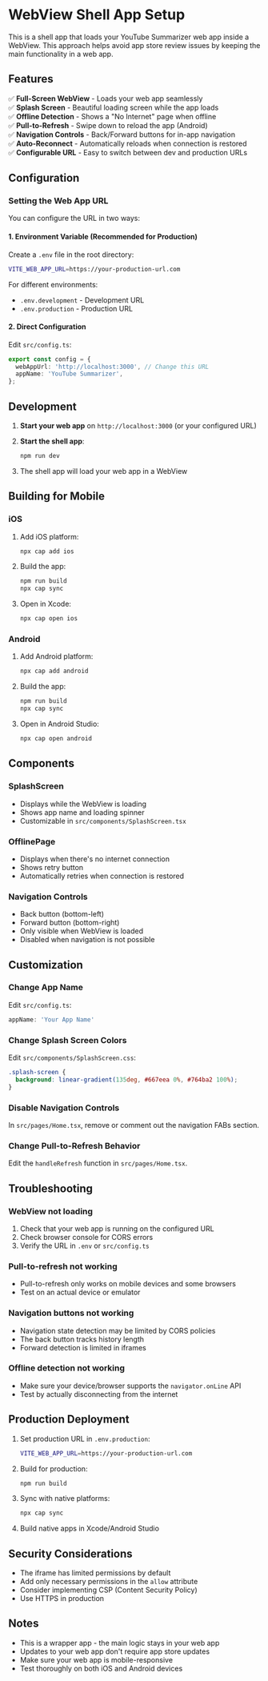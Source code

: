 # WebView Shell App Setup

This is a shell app that loads your YouTube Summarizer web app inside a WebView. This approach helps avoid app store review issues by keeping the main functionality in a web app.

## Features

✅ **Full-Screen WebView** - Loads your web app seamlessly  
✅ **Splash Screen** - Beautiful loading screen while the app loads  
✅ **Offline Detection** - Shows a "No Internet" page when offline  
✅ **Pull-to-Refresh** - Swipe down to reload the app (Android)  
✅ **Navigation Controls** - Back/Forward buttons for in-app navigation  
✅ **Auto-Reconnect** - Automatically reloads when connection is restored  
✅ **Configurable URL** - Easy to switch between dev and production URLs

## Configuration

### Setting the Web App URL

You can configure the URL in two ways:

#### 1. Environment Variable (Recommended for Production)

Create a `.env` file in the root directory:

```bash
VITE_WEB_APP_URL=https://your-production-url.com
```

For different environments:
- `.env.development` - Development URL
- `.env.production` - Production URL

#### 2. Direct Configuration

Edit `src/config.ts`:

```typescript
export const config = {
  webAppUrl: 'http://localhost:3000', // Change this URL
  appName: 'YouTube Summarizer',
};
```

## Development

1. **Start your web app** on `http://localhost:3000` (or your configured URL)

2. **Start the shell app**:
   ```bash
   npm run dev
   ```

3. The shell app will load your web app in a WebView

## Building for Mobile

### iOS

1. Add iOS platform:
   ```bash
   npx cap add ios
   ```

2. Build the app:
   ```bash
   npm run build
   npx cap sync
   ```

3. Open in Xcode:
   ```bash
   npx cap open ios
   ```

### Android

1. Add Android platform:
   ```bash
   npx cap add android
   ```

2. Build the app:
   ```bash
   npm run build
   npx cap sync
   ```

3. Open in Android Studio:
   ```bash
   npx cap open android
   ```

## Components

### SplashScreen
- Displays while the WebView is loading
- Shows app name and loading spinner
- Customizable in `src/components/SplashScreen.tsx`

### OfflinePage
- Displays when there's no internet connection
- Shows retry button
- Automatically retries when connection is restored

### Navigation Controls
- Back button (bottom-left)
- Forward button (bottom-right)
- Only visible when WebView is loaded
- Disabled when navigation is not possible

## Customization

### Change App Name

Edit `src/config.ts`:
```typescript
appName: 'Your App Name'
```

### Change Splash Screen Colors

Edit `src/components/SplashScreen.css`:
```css
.splash-screen {
  background: linear-gradient(135deg, #667eea 0%, #764ba2 100%);
}
```

### Disable Navigation Controls

In `src/pages/Home.tsx`, remove or comment out the navigation FABs section.

### Change Pull-to-Refresh Behavior

Edit the `handleRefresh` function in `src/pages/Home.tsx`.

## Troubleshooting

### WebView not loading

1. Check that your web app is running on the configured URL
2. Check browser console for CORS errors
3. Verify the URL in `.env` or `src/config.ts`

### Pull-to-refresh not working

- Pull-to-refresh only works on mobile devices and some browsers
- Test on an actual device or emulator

### Navigation buttons not working

- Navigation state detection may be limited by CORS policies
- The back button tracks history length
- Forward detection is limited in iframes

### Offline detection not working

- Make sure your device/browser supports the `navigator.onLine` API
- Test by actually disconnecting from the internet

## Production Deployment

1. Set production URL in `.env.production`:
   ```bash
   VITE_WEB_APP_URL=https://your-production-url.com
   ```

2. Build for production:
   ```bash
   npm run build
   ```

3. Sync with native platforms:
   ```bash
   npx cap sync
   ```

4. Build native apps in Xcode/Android Studio

## Security Considerations

- The iframe has limited permissions by default
- Add only necessary permissions in the `allow` attribute
- Consider implementing CSP (Content Security Policy)
- Use HTTPS in production

## Notes

- This is a wrapper app - the main logic stays in your web app
- Updates to your web app don't require app store updates
- Make sure your web app is mobile-responsive
- Test thoroughly on both iOS and Android devices

